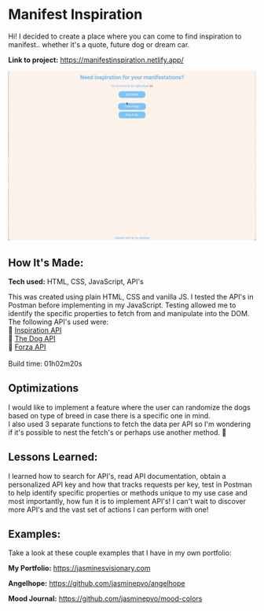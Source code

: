 # Manifest Inspiration

Hi! I decided to create a place where you can come to find inspiration to manifest.. whether it's a quote, future dog or dream car.

**Link to project:** https://manifestinspiration.netlify.app/

![](./assets/demo.gif)

## How It's Made:

**Tech used:** HTML, CSS, JavaScript, API's

This was created using plain HTML, CSS and vanilla JS. I tested the API's in Postman before implementing in my JavaScript. Testing allowed me to identify the specific properties to fetch from and manipulate into the DOM. The following API's used were: <br>
💬 [Inspiration API](https://api.goprogram.ai/inspiration/docs/)<br>
🐶 [The Dog API](https://thedogapi.com/)<br>
🚗 [Forza API](https://docs.forza-api.tk/)<br>
<br>
Build time: 01h02m20s

## Optimizations

I would like to implement a feature where the user can randomize the dogs based on type of breed in case there is a specific one in mind.<br>
I also used 3 separate functions to fetch the data per API so I'm wondering if it's possible to nest the fetch's or perhaps use another method. 🤔

## Lessons Learned:

I learned how to search for API's, read API documentation, obtain a personalized API key and how that tracks requests per key, test in Postman to help identify specific properties or methods unique to my use case and most importantly, how fun it is to implement API's! I can't wait to discover more API's and the vast set of actions I can perform with one!

## Examples:

Take a look at these couple examples that I have in my own portfolio:

**My Portfolio:** https://jasminesvisionary.com

**Angelhope:** https://github.com/jasminepvo/angelhope

**Mood Journal:** https://github.com/jasminepvo/mood-colors
